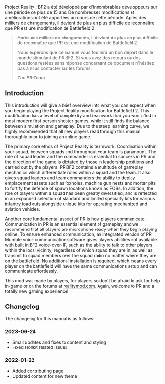 Project Reality : BF2 a été développé par d'innombrables développeurs sur une période de plus de 15 ans. De nombreuses modifications et améliorations ont été apportées au cours de cette période. Après des milliers de changements, il devient de plus en plus difficile de reconnaître que PR est une modification de Battlefield 2.
> Après des milliers de changements, il devient de plus en plus difficile de reconnaître que PR est une modification de Battlefield 2.
> 
> Nous espérons que ce manuel vous fournira un bon départ dans le monde stimulant de PR:BF2.
> Si vous avez des retours ou des questions restées sans réponse concernant ce document n'hésitez pas à nous contacter sur les forums.
>
> _The PR-Team_

## Introduction

This introduction will give a brief overview into what you can expect when you begin playing the Project Reality modification for Battlefield 2. This modification has a level of complexity and teamwork that you won’t find in most modern first person shooter games, while it still finds the balance between simulation and gameplay. Due to the steep learning curve, we highly recommended that all new players read through this manual thoroughly prior to joining an online game.

The primary core ethos of Project Reality is teamwork. Coordination within your squad, between squads and throughout your team is paramount. The role of squad leader and the commander is essential to success in PR and the direction of the game is dictated by those in leadership positions and carried out by the players. PR:BF2 contains a multitude of gameplay mechanics which differentiate roles within a squad and the team. It also gives squad leaders and team commanders the ability to deploy emplacement assets such as foxholes, machine gun nests and mortar pits to fortify the defence of spawn locations known as FOBs. In addition, the role of players within a squad has been greatly diversified, and is reflected in an expanded selection of standard and limited specialty kits for various infantry load outs alongside unique kits for operating mechanized and aviation vehicles.

Another core fundamental aspect of PR is how players communicate. Communication in PR is an essential element of gameplay and we recommend that all players are microphone ready when they begin playing online. To ensure enhanced communication, an integrated version of PR Mumble voice communication software gives players abilities not available with built in BF2 voice-over-IP, such as the ability to talk to other players within the local vicinity, regardless of which squad they are in, as well as transmit to squad members over the squad radio no matter where they are on the battlefield. No additional installation is required, which means every player on the battlefield will have the same communications setup and can communicate effortlessly.

This mod was made by players, for players so don't be afraid to ask for help in-game or on the forums at [realitymod.com](https://www.realitymod.com/forum/forumdisplay.php?f=27). Again, welcome to PR and a totally new gaming experience!

## Changelog
The changelog for this manual is as follows:

### 2023-06-24
- Small updates and fixes to content and styling
- Fixed Honkit related issues

### 2022-01-22
- Added contributing page
- Updated content for new theme

